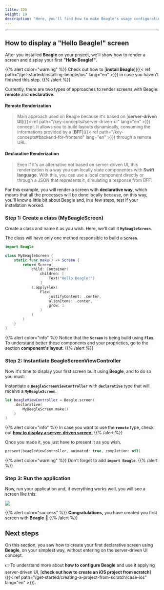 ```yaml
---
title: IOS
weight: 19
description: "Here, you'll find how to make Beagle's usage configuration for iOS projects."
---
```


---

## How to display a "Hello Beagle!" screen

After you installed **Beagle** on your project, we'll show how to render a screen and display your first **"Hello Beagle!"**.

{{% alert color="warning" %}}
Check out how to [**install Beagle**]({{< ref path="/get-started/installing-beagle/ios" lang="en" >}}) in case you haven't finished this step.
{{% /alert %}}

Currently, there are two types of approaches to render screens with Beagle: **remote** and **declarative.**

#### Remote Renderization

> Main approach used on Beagle because it's based on [**server-driven UI**]({{< ref path="/key-concepts#server-driven-ui" lang="en" >}}) concept. It allows you to build layouts dynamically, consuming the informations provided by a [**BFF**]({{< ref path="/key-concepts#backend-for-frontend" lang="en" >}}) through a remote URL.

#### Declarative Renderization

> Even if it's an alternative not based on server-driven UI, this renderization is a way you can locally state componentes with **Swift language.** With this, you can use a local component directly or through a JSON that represents it, simulating a response from BFF.

For this example, you will render a screen with **declarative way**, which means that all the processes will be done locally because, on this way, you'll know a little bit about Beagle and, in a few steps, test if your installation worked.

### Step 1: Create a class \(**MyBeagleScreen**\)

Create a class and name it as you wish. Here, we'll call it **`MyBeagleScreen`**.

The class will have only one method responsible to build a **`Screen`**.

```swift
import Beagle

class MyBeagleScreen {
    static func make() -> Screen {
        return Screen(
            child: Container(
                children: [
                    Text("Hello Beagle!")
                ]
            ).applyFlex(
                Flex(
                    justifyContent: .center,
                    alignItems: .center,
                    grow: 1
                )
            )
        )
    }
}
```

{{% alert color="info" %}}
Notice that the **`Screen`** is being build using **`Flex`**. To understand better these components and your proprieties, go to the section **component's layout**.
{{% /alert %}}

### Step 2: Instantiate **BeagleScreenViewController**

Now it's time to display your first screen built using **Beagle**, and to do so you must:

Instantiate a **`BeagleScreenViewController`** with **`declarative`** type that will receive a **`MyBeagleScreen`**.

```swift
let beagleViewController = Beagle.screen(
    .declarative(
        MyBeagleScreen.make()
    )
)
```

{{% alert color="info" %}}
In case you want to use the **`remote`** type, check out [**how to display a server-driven screen.**](#how-to-display-a-hello-beagle-screen)
{{% /alert %}}

Once you made it, you just have to present it as you wish.

```swift
present(beagleViewController, animated: true, completion: nil)
```

{{% alert color="warning" %}}
Don't forget to add **`import Beagle`**.
{{% /alert %}}

### Step 3: Run the application

Now, run your application and, if everything works well, you will see a screen like this:

![](/shared/captura_de_tela_2020-04-07_a-s_17-removebg-preview-2-.png)

{{% alert color="success" %}}
**Congratulations,** you have created you first screen with **Beagle** 🎉
{{% /alert %}}

## Next steps

On this section, you saw how to create your first declarative screen using **Beagle**, on your simplest way, without entering on the server-driven UI concept.

👉To understand more about **how to configure Beagle** and use it applying server-driven UI, [**check out how to create an iOS project from scratch**]({{< ref path="/get-started/creating-a-project-from-scratch/case-ios" lang="en" >}}).
